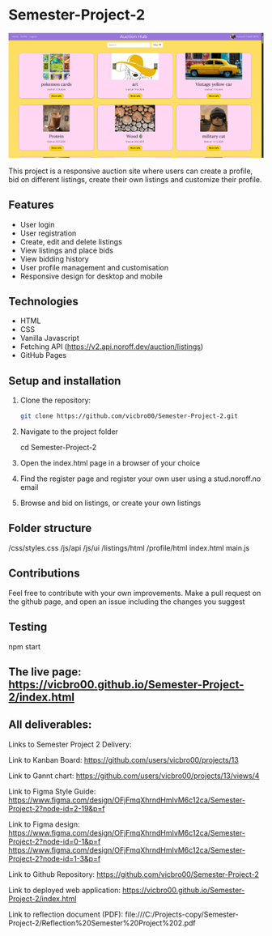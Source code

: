# Semester-Project-2

![alt text](image-1.png)

This project is a responsive auction site where users can create a profile, bid on different listings, create their own listings and customize their profile.

## Features
- User login
- User registration
- Create, edit and delete listings
- View listings and place bids
- View bidding history
- User profile management and customisation
- Responsive design for desktop and mobile

## Technologies
- HTML
- CSS
- Vanilla Javascript
- Fetching API (https://v2.api.noroff.dev/auction/listings)
- GitHub Pages

## Setup and installation

1. Clone the repository:
   ```bash
   git clone https://github.com/vicbro00/Semester-Project-2.git

2. Navigate to the project folder

    cd Semester-Project-2

3. Open the index.html page in a browser of your choice

4. Find the register page and register your own user using a stud.noroff.no email

5. Browse and bid on listings, or create your own listings

## Folder structure

/css/styles.css
/js/api
/js/ui
/listings/html
/profile/html
index.html
main.js

## Contributions

Feel free to contribute with your own improvements. Make a pull request on the github page, and open an issue including the changes you suggest

## Testing

npm start

## The live page: https://vicbro00.github.io/Semester-Project-2/index.html

## All deliverables:

Links to Semester Project 2 Delivery:

Link to Kanban Board:
	https://github.com/users/vicbro00/projects/13

Link to Gannt chart:
	https://github.com/users/vicbro00/projects/13/views/4

Link to Figma Style Guide:
	https://www.figma.com/design/OFjFmqXhrndHmIvM6c12ca/Semester-Project-2?node-id=2-19&p=f

Link to Figma design:
	https://www.figma.com/design/OFjFmqXhrndHmIvM6c12ca/Semester-Project-2?node-id=0-1&p=f
	https://www.figma.com/design/OFjFmqXhrndHmIvM6c12ca/Semester-Project-2?node-id=1-3&p=f

Link to Github Repository:
	https://github.com/vicbro00/Semester-Project-2

Link to deployed web application:
	https://vicbro00.github.io/Semester-Project-2/index.html

Link to reflection document (PDF):
	file:///C:/Projects-copy/Semester-Project-2/Reflection%20Semester%20Project%202.pdf